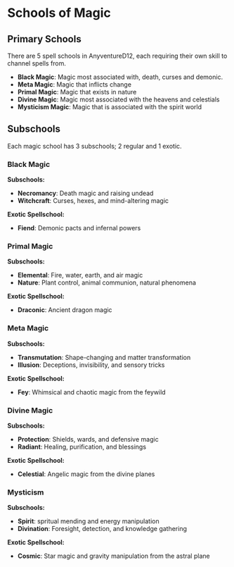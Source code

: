 # Schools of Magic


## Primary Schools
<div class="triangle-line"></div>

There are 5 spell schools in AnyventureD12, each requiring their own skill to channel spells from.
- **Black Magic**: Magic most associated with, death, curses and demonic.
- **Meta Magic**: Magic that inflicts change
- **Primal Magic**: Magic that exists in nature
- **Divine Magic**: Magic most associated with the heavens and celestials
- **Mysticism Magic**: Magic that is associated with the spirit world

## Subschools
<div class="triangle-line"></div>
Each magic school has 3 subschools; 2 regular and 1 exotic.

### Black Magic

**Subschools:**
- **Necromancy**: Death magic and raising undead
- **Witchcraft**: Curses, hexes, and mind-altering magic

**Exotic Spellschool:**
- **Fiend**: Demonic pacts and infernal powers

### Primal Magic

**Subschools:**
- **Elemental**: Fire, water, earth, and air magic
- **Nature**: Plant control, animal communion, natural phenomena

**Exotic Spellschool:**
- **Draconic**: Ancient dragon magic

### Meta Magic

**Subschools:**
- **Transmutation**: Shape-changing and matter transformation
- **Illusion**: Deceptions, invisibility, and sensory tricks

**Exotic Spellschool:**
- **Fey**: Whimsical and chaotic magic from the feywild

### Divine Magic

**Subschools:**
- **Protection**: Shields, wards, and defensive magic
- **Radiant**: Healing, purification, and blessings

**Exotic Spellschool:**
- **Celestial**: Angelic magic from the divine planes

### Mysticism

**Subschools:**
- **Spirit**: spritual mending and energy manipulation
- **Divination**: Foresight, detection, and knowledge gathering

**Exotic Spellschool:**
- **Cosmic**: Star magic and gravity manipulation from the astral plane